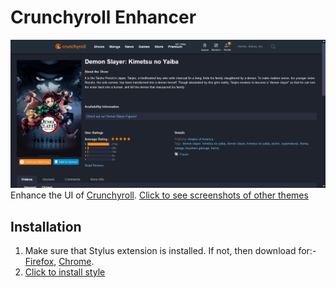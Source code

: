 # Crunchyroll Enhancer
![Screenshot](https://raw.githubusercontent.com/lazy-guy/crunchyroll-enhancer/master/imgs/blueishdark.png)
Enhance the UI of [Crunchyroll](https://www.crunchyroll.com).
[Click to see screenshots of other themes](./imgs/themes.md)

## Installation
1. Make sure that Stylus extension is installed. If not, then download for:- [Firefox](https://addons.mozilla.org/en-US/firefox/addon/styl-us/), [Chrome](https://chrome.google.com/webstore/detail/stylus/clngdbkpkpeebahjckkjfobafhncgmne).
2. [Click to install style](https://raw.githubusercontent.com/lazy-guy/crunchyroll-enhancer/master/crenhancer.user.css)
